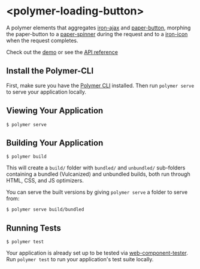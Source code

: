 # \<polymer-loading-button\>

A polymer elements that aggregates [iron-ajax](https://github.com/PolymerElements/iron-ajax) and [paper-button](https://github.com/PolymerElements/paper-button), morphing the paper-button to a [paper-spinner](https://github.com/PolymerElements/paper-spinner) during the request and to a [iron-icon](https://github.com/PolymerElements/iron-icons) when the request completes.

Check out the [demo](https://neweasysoft.github.io/polymer-loading-button/) or see the [API reference](https://neweasysoft.github.io/polymer-loading-button/)

## Install the Polymer-CLI

First, make sure you have the [Polymer CLI](https://www.npmjs.com/package/polymer-cli) installed. Then run `polymer serve` to serve your application locally.

## Viewing Your Application

```
$ polymer serve
```

## Building Your Application

```
$ polymer build
```

This will create a `build/` folder with `bundled/` and `unbundled/` sub-folders
containing a bundled (Vulcanized) and unbundled builds, both run through HTML,
CSS, and JS optimizers.

You can serve the built versions by giving `polymer serve` a folder to serve
from:

```
$ polymer serve build/bundled
```

## Running Tests

```
$ polymer test
```

Your application is already set up to be tested via [web-component-tester](https://github.com/Polymer/web-component-tester). Run `polymer test` to run your application's test suite locally.
